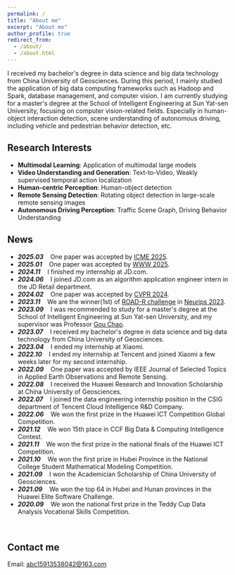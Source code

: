 ```yaml
---
permalink: /
title: "About me"
excerpt: "About me"
author_profile: true
redirect_from: 
  - /about/
  - /about.html
---
```


I received my bachelor's degree in data science and big data technology from China University of Geosciences. During this period, I mainly studied the application of big data computing frameworks such as Hadoop and Spark, database management, and computer vision.
I am currently studying for a master's degree at the School of Intelligent Engineering at Sun Yat-sen University, focusing on computer vision-related fields. Especially in human-object interaction detection, scene understanding of autonomous driving, including vehicle and pedestrian behavior detection, etc.


Research Interests
------
- **Multimodal Learning**: Application of multimodal large models
- **Video Understanding and Generation**: Text-to-Video, Weakly supervised temporal action localization
- **Human-centric Perception**: Human-object detection
- **Remote Sensing Detection**: Rotating object detection in large-scale remote sensing images
- **Autonomous Driving Perception**: Traffic Scene Graph, Driving Behavior Understanding


News
------
* ***2025.03*** $~~$ One paper was accepted by [ICME 2025](https://liulinkai.github.io/AdaRED/).
* ***2025.01*** $~~$ One paper was accepted by [WWW 2025](https://arxiv.org/html/2502.06823v1#:~:text=To%20address%20this%20limitation%2C%20we%20explore%20the%20use,for%20Click-Through%20Rate%20%28CTR%29%20as%20the%20primary%20objective.).
* ***2024.11*** $~~$ I finished my internship at JD.com.
* ***2024.06*** $~~$ I joined JD.com as an algorithm application engineer intern in the JD Retail department.
* ***2024.02*** $~~$ One paper was accepted by [CVPR 2024](https://yuchen2199.github.io/Interactive-Gaze/).
* ***2023.11*** $~~$ We are the winner(1st) of [ROAD-R challenge](https://sites.google.com/view/road-r/winners) in [Neurips 2023](https://neurips.cc/Conferences/2023).
* ***2023.09*** $~~$ I was recommended to study for a master's degree at the School of Intelligent Engineering at Sun Yat-sen University, and my supervisor was Professor [Gou Chao](https://chaogou.github.io/).
* ***2023.07*** $~~$ I received my bachelor's degree in data science and big data technology from China University of Geosciences.
* ***2023.04*** $~~$ I ended my internship at Xiaomi.
* ***2022.10*** $~~$ I ended my internship at Tencent and joined Xiaomi a few weeks later for my second internship.
* ***2022.09*** $~~$ One paper was accepted by IEEE Journal of Selected Topics in Applied Earth Observations and Remote Sensing.
* ***2022.08*** $~~$ I received the Huawei Research and Innovation Scholarship at China University of Geosciences.
* ***2022.07*** $~~$ I joined the data engineering internship position in the CSIG department of Tencent Cloud Intelligence R&D Company.
* ***2022.06*** $~~$ We won the first prize in the Huawei ICT Competition Global Competition.
* ***2021.12*** $~~$ We won 15th place in CCF Big Data & Computing Intelligence Contest.
* ***2021.11*** $~~$ We won the first prize in the national finals of the Huawei ICT Competition.
* ***2021.10*** $~~$ We won the first prize in Hubei Province in the National College Student Mathematical Modeling Competition.
* ***2021.09*** $~~$ I won the Academician Scholarship of China University of Geosciences.
* ***2021.09*** $~~$ We won the top 64 in Hubei and Hunan provinces in the Huawei Elite Software Challenge.
* ***2020.09*** $~~$ We won the national first prize in the Teddy Cup Data Analysis Vocational Skills Competition.

<br>

Contact me
------
Email: abc15913538042@163.com
<!-- Google Scholar: https://scholar.google.com/citations?user=pilu-FYAAAAJ&hl=en&oi=ao -->
